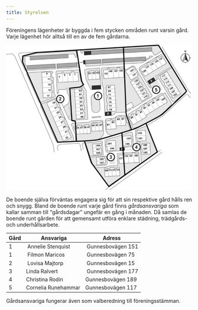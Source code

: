 ```yaml
---
title: Styrelsen
---
```


Föreningens lägenheter är byggda i fem stycken områden runt varsin gård. Varje lägenhet hör alltså till en av de fem gårdarna.

![områdeskarta](./omrkarta.jpg)

De boende själva förväntas engagera sig för att sin respektive gård hålls ren och snygg. Bland de boende runt varje gård finns _gårdsansvariga_ som kallar samman till "gårdsdagar" ungefär en gång i månaden. Då samlas de boende runt gården för att gemensamt utföra enklare städning, trädgårds- och underhållsarbete.


<a name="gardsansvariga" />

Gård   | Ansvariga           |  Adress            
-------|---------------------|--------------------
 1     | Annelie Stenquist   | Gunnesbovägen 151
 1     | Filmon Maricos      | Gunnesbovägen 75
 2     | Lovisa Majtorp      | Gunnesbovägen 15
 3     | Linda Ralvert       | Gunnesbovägen 177
 4     | Christina Rodin     | Gunnesbovägen 189
 5     | Cornelia Runehammar | Gunnesbovägen 117


 Gårdsansvariga fungerar även som valberedning till föreningsstämman.
